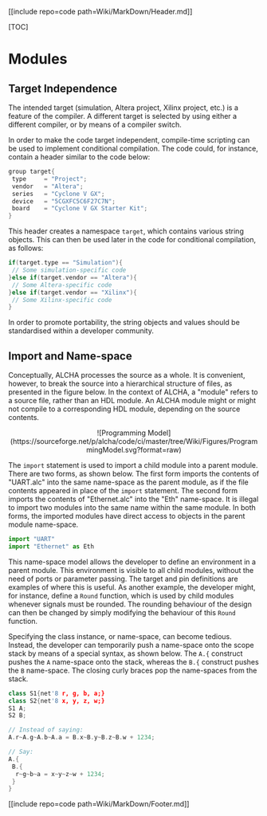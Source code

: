 [[include repo=code path=Wiki/MarkDown/Header.md]]

[TOC]

# Modules
## Target Independence
The intended target (simulation, Altera project, Xilinx project, etc.) is a feature of the compiler.  A different target is selected by using either a different compiler, or by means of a compiler switch.

In order to make the code target independent, compile-time scripting can be used to implement conditional compilation.  The code could, for instance, contain a header similar to the code below:

~~~C++
group target{
 type     = "Project";
 vendor   = "Altera";
 series   = "Cyclone V GX";
 device   = "5CGXFC5C6F27C7N";
 board    = "Cyclone V GX Starter Kit";
}
~~~

This header creates a namespace `target`, which contains various string objects.  This can then be used later in the code for conditional compilation, as follows:

~~~C++
if(target.type == "Simulation"){
 // Some simulation-specific code
}else if(target.vendor == "Altera"){
 // Some Altera-specific code
}else if(target.vendor == "Xilinx"){
 // Some Xilinx-specific code
}
~~~

In order to promote portability, the string objects and values should be standardised within a developer community.

## Import and Name-space
Conceptually, ALCHA processes the source as a whole. It is convenient, however, to break the source into a hierarchical structure of files, as presented in the figure below.  In the context of ALCHA, a "module" refers to a source file, rather than an HDL module. An ALCHA module might or might not compile to a corresponding HDL module, depending on the source contents.

<center markdown>![Programming Model](https://sourceforge.net/p/alcha/code/ci/master/tree/Wiki/Figures/ProgrammingModel.svg?format=raw)</center>

The `import` statement is used to import a child module into a parent module. There are two forms, as shown below.  The first form imports the contents of "UART.alc" into the same name-space as the parent module, as if the file contents appeared in place of the `import` statement.  The second form imports the contents of "Ethernet.alc" into the "Eth" name-space.  It is illegal to import two modules into the same name within the same module.  In both forms, the imported modules have direct access to objects in the parent module name-space.

~~~Python
import "UART"
import "Ethernet" as Eth
~~~

This name-space model allows the developer to define an environment in a parent module. This environment is visible to all child modules, without the need of ports or parameter passing. The target and pin definitions are examples of where this is useful.  As another example, the developer might, for instance, define a `Round` function, which is used by child modules whenever signals must be rounded. The rounding behaviour of the design can then be changed by simply modifying the behaviour of this `Round` function.

Specifying the class instance, or name-space, can become tedious.  Instead, the developer can temporarily push a name-space onto the scope stack by means of a special syntax, as shown below. The `A.{` construct pushes the `A` name-space onto the stack, whereas the `B.{` construct pushes the `B` name-space. The closing curly braces pop the name-spaces from the stack.

~~~C++
class S1{net'8 r, g, b, a;}
class S2{net'8 x, y, z, w;}
S1 A;
S2 B;

// Instead of saying:
A.r~A.g~A.b~A.a = B.x~B.y~B.z~B.w + 1234;

// Say:
A.{
 B.{
  r~g~b~a = x~y~z~w + 1234;
 }
}
~~~

[[include repo=code path=Wiki/MarkDown/Footer.md]]

